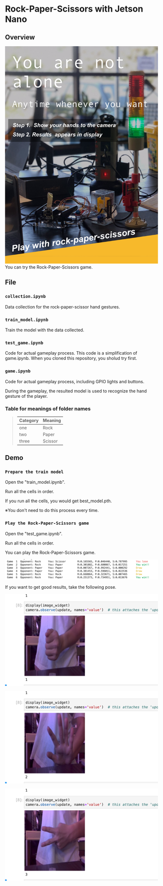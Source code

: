 # Rock-Paper-Scissors with Jetson Nano


## Overview
![poster.png](img/poster.png)
You can try the Rock-Paper-Scissors game. 

## File

### `collection.ipynb`
Data collection for the rock-paper-scissor hand gestures.

### `train_model.ipynb`
Train the model with the data collected.

### `test_game.ipynb`
Code for actual gameplay process. This code is a simplification of game.ipynb. When you cloned this repository, you sholud try first.

### `game.ipynb`
Code for actual gameplay process, including GPIO lights and buttons. 

During the gameplay, the resulted model is used to recognize the hand gesture of the player.

### Table for meanings of folder names
>| Category | Meaning |
>|--|--|
>| one | Rock |
>| two | Paper |
>| three | Scissor |

## Demo

### `Prepare the train model` 
Open the "train_model.ipynb". 

Run all the cells in order.

If you run all the cells, you would get best_model.pth.

※You don't need to do this process every time.

### `Play the Rock-Paper-Scissors game ` 
Open the "test_game.ipynb". 

Run all the cells in order.

You can play the Rock-Paper-Scissors game. 

![game.png](img/game.png)

If you want to get good results, take the following pose.

![rock.png](img/rock.png)

![paper.png](img/paper.png)

![scissors.png](img/scissors.png)